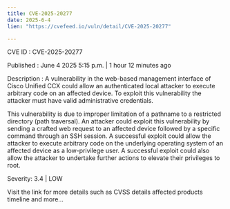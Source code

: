 ```yaml
---
title: CVE-2025-20277
date: 2025-6-4
lien: "https://cvefeed.io/vuln/detail/CVE-2025-20277"

---
```


CVE ID : CVE-2025-20277

Published :  June 4
2025
5:15 p.m. | 1 hour
12 minutes ago

Description : A vulnerability in the web-based management interface of Cisco Unified CCX could allow an authenticated
local attacker to execute arbitrary code on an affected device. To exploit this vulnerability
the attacker must have valid administrative credentials.

This vulnerability is due to improper limitation of a pathname to a restricted directory (path traversal). An attacker could exploit this vulnerability by sending a crafted web request to an affected device
followed by a specific command through an SSH session. A successful exploit could allow the attacker to execute arbitrary code on the underlying operating system of an affected device as a low-privilege user. A successful exploit could also allow the attacker to undertake further actions to elevate their privileges to root.

Severity: 3.4 | LOW

Visit the link for more details
such as CVSS details
affected products
timeline
and more...
